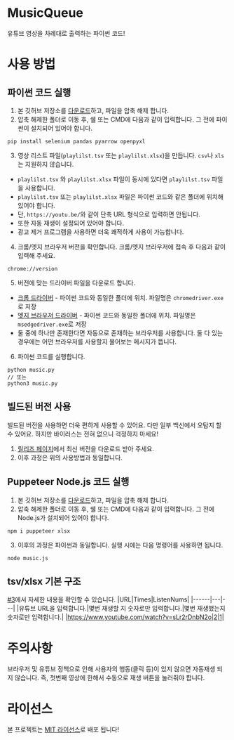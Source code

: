 # MusicQueue
유튜브 영상을 차례대로 출력하는 파이썬 코드!

# 사용 방법
## 파이썬 코드 실행
1. 본 깃허브 저장소를 [다운로드](https://github.com/gaon12/MusicQueue/archive/main.zip)하고, 파일을 압축 해제 합니다.
2. 압축 해제한 폴더로 이동 후, 쉘 또는 CMD에 다음과 같이 입력합니다. 그 전에 파이썬이 설치되어 있어야 합니다.
```shell
pip install selenium pandas pyarrow openpyxl
```
3. 영상 리스트 파일(`playlilst.tsv` 또는 `playlilst.xlsx`)을 만듭니다. `csv`나 `xls`는 지원하지 않습니다.
 - `playlilst.tsv` 와 `playlilst.xlsx` 파일이 동시에 있다면 `playlilst.tsv` 파일을 사용합니다.
 - `playlilst.tsv` 또는 `playlilst.xlsx` 파일은 파이썬 코드와 같은 폴더에 위치해 있어야 합니다.
 - 단, `https://youtu.be/`와 같이 단축 URL 형식으로 입력하면 안됩니다.
 - 또한 자동 재생이 설정되어 있어야 합니다.
 - 광고 제거 프로그램을 사용하면 더욱 쾌적하게 사용이 가능합니다.
4. 크롬/엣지 브라우저 버전을 확인합니다. 크롬/엣지 브라우저에 접속 후 다음과 같이 입력해 주세요.
```url
chrome://version
```

5. 버전에 맞는 드라이버 파일을 다운로드 합니다.
 - [크롬 드라이버](https://googlechromelabs.github.io/chrome-for-testing/) - 파이썬 코드와 동일한 폴더에 위치. 파일명은 `chromedriver.exe`로 저장
 - [엣지 브라우저 드라이버](https://developer.microsoft.com/ko-kr/microsoft-edge/tools/webdriver/) - 파이썬 코드와 동일한 폴더에 위치. 파일명은 `msedgedriver.exe`로 저장
 - 둘 중에 하나만 존재한다면 자동으로 존재하는 브라우저를 사용합니다. 둘 다 있는 경우에는 어떤 브라우저를 사용할지 물어보는 메시지가 뜹니다.

6. 파이썬 코드를 실행합니다.
```shell
python music.py
// 또는
python3 music.py
```

## 빌드된 버전 사용
빌드된 버전을 사용하면 더욱 편하게 사용할 수 있어요. 다만 일부 백신에서 오탐지 할 수 있어요. 하지만 바이러스는 전혀 없으니 걱정하지 마세요!

1. [릴리즈 페이지](https://github.com/gaon12/MusicQueue/releases)에서 최신 버전을 다운로드 받아 주세요.
2. 이후 과정은 위의 사용방법과 동일합니다.

## Puppeteer Node.js 코드 실행
1. 본 깃허브 저장소를 [다운로드](https://github.com/gaon12/MusicQueue/archive/main.zip)하고, 파일을 압축 해제 합니다.
2. 압축 해제한 폴더로 이동 후, 쉘 또는 CMD에 다음과 같이 입력합니다. 그 전에 Node.js가 설치되어 있어야 합니다.
```shell
npm i puppeteer xlsx
```
3. 이후의 과정은 파이썬과 동일합니다. 실행 시에는 다음 명령어를 사용하면 됩니다.
```
node music.js
```

## tsv/xlsx 기본 구조
[#3](https://github.com/gaon12/MusicQueue/issues/3)에서 자세한 내용을 확인할 수 있습니다.
|URL|Times|ListenNums|
|------|---|---|
|유튜브 URL을 입력합니다.|몇번 재생할 지 숫자로만 입력합니다.|몇번 재생했는지 숫자로만 입력합니다.|
|https://www.youtube.com/watch?v=sLr2rDnbN2o|2|1|

# 주의사항
브라우저 및 유튜브 정책으로 인해 사용자의 행동(클릭 등)이 있지 않으면 자동재생 되지 않습니다. 즉, 첫번째 영상에 한해서 수동으로 재생 버튼을 눌러줘야 합니다.

# 라이선스
본 프로젝트는 [MIT 라이선스](https://github.com/gaon12/MusicQueue/blob/main/LICENSE)로 배포 됩니다!
